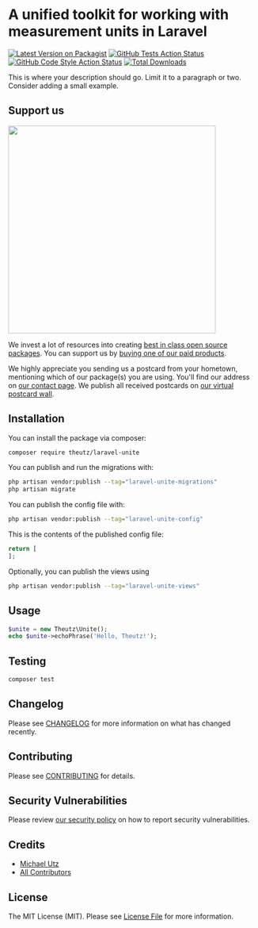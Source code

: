 # A unified toolkit for working with measurement units in Laravel

[![Latest Version on Packagist](https://img.shields.io/packagist/v/theutz/laravel-unite.svg?style=flat-square)](https://packagist.org/packages/theutz/laravel-unite)
[![GitHub Tests Action Status](https://img.shields.io/github/workflow/status/theutz/laravel-unite/run-tests?label=tests)](https://github.com/theutz/laravel-unite/actions?query=workflow%3Arun-tests+branch%3Amain)
[![GitHub Code Style Action Status](https://img.shields.io/github/workflow/status/theutz/laravel-unite/Fix%20PHP%20code%20style%20issues?label=code%20style)](https://github.com/theutz/laravel-unite/actions?query=workflow%3A"Fix+PHP+code+style+issues"+branch%3Amain)
[![Total Downloads](https://img.shields.io/packagist/dt/theutz/laravel-unite.svg?style=flat-square)](https://packagist.org/packages/theutz/laravel-unite)

This is where your description should go. Limit it to a paragraph or two. Consider adding a small example.

## Support us

[<img src="https://github-ads.s3.eu-central-1.amazonaws.com/laravel-unite.jpg?t=1" width="419px" />](https://spatie.be/github-ad-click/laravel-unite)

We invest a lot of resources into creating [best in class open source packages](https://spatie.be/open-source). You can support us by [buying one of our paid products](https://spatie.be/open-source/support-us).

We highly appreciate you sending us a postcard from your hometown, mentioning which of our package(s) you are using. You'll find our address on [our contact page](https://spatie.be/about-us). We publish all received postcards on [our virtual postcard wall](https://spatie.be/open-source/postcards).

## Installation

You can install the package via composer:

```bash
composer require theutz/laravel-unite
```

You can publish and run the migrations with:

```bash
php artisan vendor:publish --tag="laravel-unite-migrations"
php artisan migrate
```

You can publish the config file with:

```bash
php artisan vendor:publish --tag="laravel-unite-config"
```

This is the contents of the published config file:

```php
return [
];
```

Optionally, you can publish the views using

```bash
php artisan vendor:publish --tag="laravel-unite-views"
```

## Usage

```php
$unite = new Theutz\Unite();
echo $unite->echoPhrase('Hello, Theutz!');
```

## Testing

```bash
composer test
```

## Changelog

Please see [CHANGELOG](CHANGELOG.md) for more information on what has changed recently.

## Contributing

Please see [CONTRIBUTING](CONTRIBUTING.md) for details.

## Security Vulnerabilities

Please review [our security policy](../../security/policy) on how to report security vulnerabilities.

## Credits

- [Michael Utz](https://github.com/theutz)
- [All Contributors](../../contributors)

## License

The MIT License (MIT). Please see [License File](LICENSE.md) for more information.
